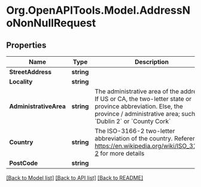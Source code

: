 # Org.OpenAPITools.Model.AddressNoNonNullRequest

## Properties

Name | Type | Description | Notes
------------ | ------------- | ------------- | -------------
**StreetAddress** | **string** |  | 
**Locality** | **string** |  | 
**AdministrativeArea** | **string** | The administrative area of the address. If US or CA, the two-letter state or province abbreviation. Else, the province / administrative area; such as, &#x60;Dublin 2&#x60; or &#x60;County Cork&#x60;  | 
**Country** | **string** | The ISO-3166-2 two-letter abbreviation of the country. Reference https://en.wikipedia.org/wiki/ISO_3166-2 for more details  | 
**PostCode** | **string** |  | 

[[Back to Model list]](../README.md#documentation-for-models) [[Back to API list]](../README.md#documentation-for-api-endpoints) [[Back to README]](../README.md)

